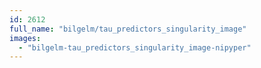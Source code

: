 ```yaml
---
id: 2612
full_name: "bilgelm/tau_predictors_singularity_image"
images: 
  - "bilgelm-tau_predictors_singularity_image-nipyper"
---
```

